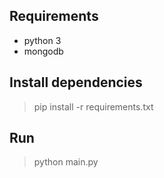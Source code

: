 ## Requirements
* python 3
* mongodb

## Install dependencies
> pip install -r requirements.txt

## Run

> python main.py

